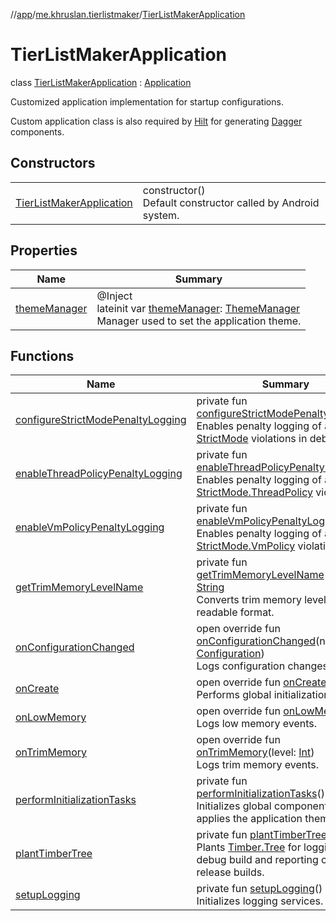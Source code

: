 //[app](../../../index.md)/[me.khruslan.tierlistmaker](../index.md)/[TierListMakerApplication](index.md)

# TierListMakerApplication

class [TierListMakerApplication](index.md) : [Application](https://developer.android.com/reference/kotlin/android/app/Application.html)

Customized application implementation for startup configurations.

Custom application class is also required by [Hilt](https://dagger.dev/hilt) for generating [Dagger](https://dagger.dev) components.

## Constructors

| | |
|---|---|
| [TierListMakerApplication](-tier-list-maker-application.md) | constructor()<br>Default constructor called by Android system. |

## Properties

| Name | Summary |
|---|---|
| [themeManager](theme-manager.md) | @Inject<br>lateinit var [themeManager](theme-manager.md): [ThemeManager](../../me.khruslan.tierlistmaker.presentation.utils.theme/-theme-manager/index.md)<br>Manager used to set the application theme. |

## Functions

| Name | Summary |
|---|---|
| [configureStrictModePenaltyLogging](configure-strict-mode-penalty-logging.md) | private fun [configureStrictModePenaltyLogging](configure-strict-mode-penalty-logging.md)()<br>Enables penalty logging of all [StrictMode](https://developer.android.com/reference/kotlin/android/os/StrictMode.html) violations in debug builds. |
| [enableThreadPolicyPenaltyLogging](enable-thread-policy-penalty-logging.md) | private fun [enableThreadPolicyPenaltyLogging](enable-thread-policy-penalty-logging.md)()<br>Enables penalty logging of all [StrictMode.ThreadPolicy](https://developer.android.com/reference/kotlin/android/os/StrictMode.ThreadPolicy.html) violations. |
| [enableVmPolicyPenaltyLogging](enable-vm-policy-penalty-logging.md) | private fun [enableVmPolicyPenaltyLogging](enable-vm-policy-penalty-logging.md)()<br>Enables penalty logging of all [StrictMode.VmPolicy](https://developer.android.com/reference/kotlin/android/os/StrictMode.VmPolicy.html) violations. |
| [getTrimMemoryLevelName](get-trim-memory-level-name.md) | private fun [getTrimMemoryLevelName](get-trim-memory-level-name.md)(level: [Int](https://kotlinlang.org/api/latest/jvm/stdlib/kotlin/-int/index.html)): [String](https://kotlinlang.org/api/latest/jvm/stdlib/kotlin/-string/index.html)<br>Converts trim memory level value to a readable format. |
| [onConfigurationChanged](on-configuration-changed.md) | open override fun [onConfigurationChanged](on-configuration-changed.md)(newConfig: [Configuration](https://developer.android.com/reference/kotlin/android/content/res/Configuration.html))<br>Logs configuration changes. |
| [onCreate](on-create.md) | open override fun [onCreate](on-create.md)()<br>Performs global initialization tasks. |
| [onLowMemory](on-low-memory.md) | open override fun [onLowMemory](on-low-memory.md)()<br>Logs low memory events. |
| [onTrimMemory](on-trim-memory.md) | open override fun [onTrimMemory](on-trim-memory.md)(level: [Int](https://kotlinlang.org/api/latest/jvm/stdlib/kotlin/-int/index.html))<br>Logs trim memory events. |
| [performInitializationTasks](perform-initialization-tasks.md) | private fun [performInitializationTasks](perform-initialization-tasks.md)()<br>Initializes global components and applies the application theme. |
| [plantTimberTree](plant-timber-tree.md) | private fun [plantTimberTree](plant-timber-tree.md)()<br>Plants [Timber.Tree](https://jakewharton.github.io/timber/docs/5.x/timber/timber.log/-timber/-tree/index.html) for logging in debug build and reporting crashes in release builds. |
| [setupLogging](setup-logging.md) | private fun [setupLogging](setup-logging.md)()<br>Initializes logging services. |
